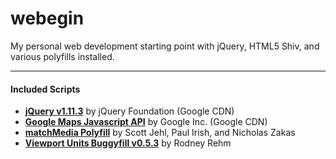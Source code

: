 # webegin
My personal web development starting point with jQuery, HTML5 Shiv, and various polyfills installed.

---

#### Included Scripts
* <a href="https://jquery.com/">**jQuery v1.11.3**</a> by jQuery Foundation (Google CDN)
* <a href="https://developers.google.com/maps/documentation/javascript/">**Google Maps Javascript API**</a> by Google Inc. (Google CDN)
* <a href="https://github.com/paulirish/matchMedia.js">**matchMedia Polyfill**</a> by Scott Jehl, Paul Irish, and Nicholas Zakas
* <a href="https://github.com/rodneyrehm/viewport-units-buggyfill">**Viewport Units Buggyfill v0.5.3**</a> by Rodney Rehm